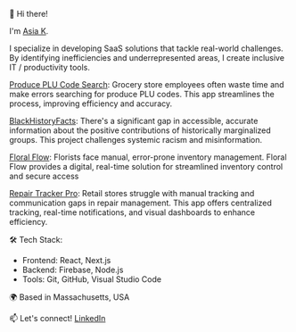 👋 Hi there! 

I'm [Asia K](https://www.asialakay.net). 

I specialize in developing SaaS solutions that tackle real-world challenges. By identifying inefficiencies and underrepresented areas, I create inclusive IT / productivity tools. 


[Produce PLU Code Search](https://github.com/asiakay/Produce-PLU-Code-Search): Grocery store employees often waste time and make errors searching for produce PLU codes. This app streamlines the process, improving efficiency and accuracy.


[BlackHistoryFacts](https://github.com/asiakay/history-fact-app): There's a significant gap in accessible, accurate information about the positive contributions of historically marginalized groups. This project challenges systemic racism and misinformation.


[Floral Flow](https://github.com/asiakay/floralflow): 
Florists face manual, error-prone inventory management. Floral Flow provides a digital, real-time solution for streamlined inventory control and secure access



[Repair Tracker Pro](https://github.com/asiakay/repair-tracker-pro): Retail stores struggle with manual tracking and communication gaps in repair management. This app offers centralized tracking, real-time notifications, and visual dashboards to enhance efficiency.

🛠 Tech Stack:

- Frontend: React, Next.js
- Backend: Firebase, Node.js
- Tools: Git, GitHub, Visual Studio Code

🌍 Based in Massachusetts, USA

📫 Let's connect! [LinkedIn](https://www.linkedin.com/in/asia-lakay-grady/)

